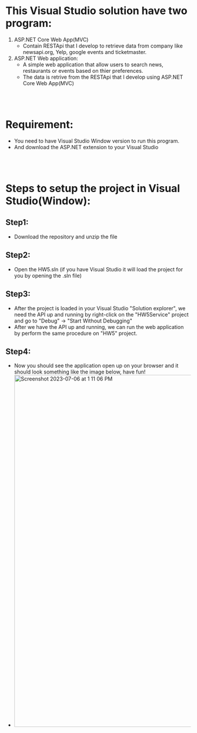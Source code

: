 # This Visual Studio solution have two program:
1. ASP.NET Core Web App(MVC)
   - Contain RESTApi that I develop to retrieve data from company like newsapi.org, Yelp, google events and ticketmaster.
2. ASP.NET Web application:
   - A simple web application that allow users to search news, restaurants or events based on thier preferences.
   - The data is retrive from the RESTApi that I develop using ASP.NET Core Web App(MVC)

<br>
<br>

# Requirement:  
  - You need to have Visual Studio Window version to run this program.
  - And download the ASP.NET extension to your Visual Studio

<br>
<br>

# Steps to setup the project in Visual Studio(Window):
## Step1:
  - Download the repository and unzip the file

## Step2:
  - Open the HW5.sln (if you have Visual Studio it will load the project for you by opening the .sln file)

## Step3:
  - After the project is loaded in your Visual Studio "Solution explorer", we need the API up and running by right-click on the "HW5Service" project and go to "Debug" -> "Start Without Debugging"
  - After we have the API up and running, we can run the web application by perform the same procedure on "HW5" project.

## Step4:
  - Now you should see the application open up on your browser and it should look something like the image below, have fun!
  - <img width="959" alt="Screenshot 2023-07-06 at 1 11 06 PM" src="https://github.com/zengkeat/Search-News-Restaurant-Events-using-RESTApi/assets/42499826/4c26c606-9673-4108-a09d-8e6450257a11">
